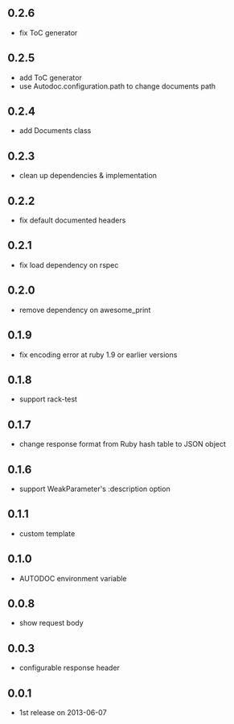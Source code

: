 ## 0.2.6
* fix ToC generator

## 0.2.5
* add ToC generator
* use Autodoc.configuration.path to change documents path

## 0.2.4
* add Documents class

## 0.2.3
* clean up dependencies & implementation

## 0.2.2
* fix default documented headers

## 0.2.1
* fix load dependency on rspec

## 0.2.0
* remove dependency on awesome_print

## 0.1.9
* fix encoding error at ruby 1.9 or earlier versions

## 0.1.8
* support rack-test

## 0.1.7
* change response format from Ruby hash table to JSON object

## 0.1.6
* support WeakParameter's :description option

## 0.1.1
* custom template

## 0.1.0
* AUTODOC environment variable

## 0.0.8
* show request body

## 0.0.3
* configurable response header

## 0.0.1
* 1st release on 2013-06-07
